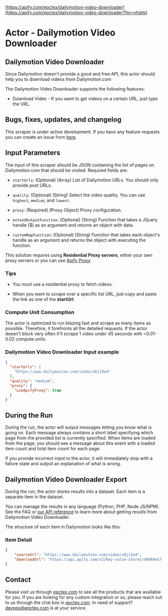 [https://apify.com/epctex/dailymotion-video-downloader](https://apify.com/epctex/dailymotion-video-downloader?fpr=yhdrb)

# Actor - Dailymotion Video Downloader

## Dailymotion Video Downloader

Since Dailymotion doesn't provide a good and free API, this actor should help you to download videos from Dailymotion.com

The Dailymotion Video Downloader supports the following features:

-   Download Video - If you want to get videos on a certain URL, just type the URL.

## Bugs, fixes, updates, and changelog

This scraper is under active development. If you have any feature requests you can create an issue from [here](https://github.com/epctex/dailymotion-video-downloader/issues).


## Input Parameters

The input of this scraper should be JSON containing the list of pages on Dailymotion.com that should be visited. Required fields are:

- `startUrls`: (Optional) (Array) List of Dailymotion URLs. You should only provide post URLs.

- `quality`: (Optional) (String) Select the video quality. You can use `highest`, `medium`, and `lowest`.

- `proxy`: (Required) (Proxy Object) Proxy configuration.

- `extendOutputFunction`: (Optional) (String) Function that takes a JQuery handle ($) as an argument and returns an object with data.

- `customMapFunction`: (Optional) (String) Function that takes each object's handle as an argument and returns the object with executing the function.

This solution requires using **Residential Proxy servers**, either your own proxy servers or you can use [Apify Proxy](https://www.apify.com/docs/proxy).

### Tips

- You must use a residential proxy to fetch videos. 

- When you want to scrape over a specific list URL, just copy and paste the link as one of the **startUrl**.

### Compute Unit Consumption

The actor is optimized to run blazing fast and scrape as many items as possible. Therefore, it forefronts all the detailed requests. If the actor doesn't block very often it'll scrape 1 video under 45 seconds with ~0.01-0.02 compute units.

### Dailymotion Video Downloader Input example

```json
{
  "startUrls": [
    "https://www.dailymotion.com/video/x8j23e4"
  ],
  "quality": "medium",
  "proxy": {
    "useApifyProxy": true
  }
}
```

## During the Run

During the run, the actor will output messages letting you know what is going on. Each message always contains a short label specifying which page from the provided list is currently specified.
When items are loaded from the page, you should see a message about this event with a loaded item count and total item count for each page.

If you provide incorrect input to the actor, it will immediately stop with a failure state and output an explanation of what is wrong.

## Dailymotion Video Downloader Export

During the run, the actor stores results into a dataset. Each item is a separate item in the dataset.

You can manage the results in any language (Python, PHP, Node JS/NPM). See the FAQ or <a href="https://www.apify.com/docs/api" target="blank">our API reference</a> to learn more about getting results from Dailymotion Video Downloader.

The structure of each item in Dailymotion looks like this:

### Item Detail

```json
{
	"sourceUrl": "https://www.dailymotion.com/video/x8j23e4",
	"downloadUrl": "https://api.apify.com/v2/key-value-stores/46969e17-1fb4-4575-a355-848079fed03b/records/0425d55ffd75c1f151ff9402e8515a9a.mp4"
}
```

## Contact
Please visit us through [epctex.com](https://epctex.com) to see all the products that are available for you. If you are looking for any custom integration or so, please reach out to us through the chat box in [epctex.com](https://epctex.com). In need of support? [devops@epctex.com](mailto:devops@epctex.com) is at your service.
